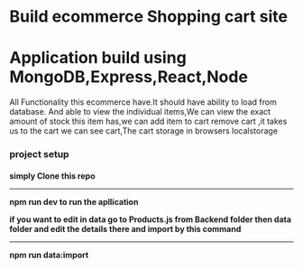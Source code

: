 # Build ecommerce Shopping cart site 
<h1>Application build using MongoDB,Express,React,Node</h1>
<p> All Functionality this ecommerce have.It should have ability  to load from database.
And able to view the individual items,We can view the exact amount of stock this item has,we can add item to cart remove cart ,it takes us to the cart we can see cart,The cart storage in browsers localstorage </p>
<h3>project setup</h3>
<h4> simply Clone this repo<hr>
npm run dev to run the apllication
 
if you want to edit in data  go to Products.js from Backend folder then data folder and edit the details there and import by this command <hr>npm run data:import
  
</h4>
